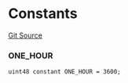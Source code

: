 # Constants
[Git Source](https://github.com/larrythecucumber321/protocol/blob/0e60393685a4ae7994ac986273cdfa4cf9c069ed/contracts/libraries/Throttle.sol)

### ONE_HOUR

```solidity
uint48 constant ONE_HOUR = 3600;
```

